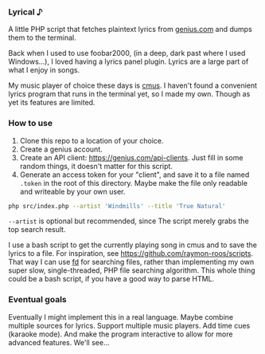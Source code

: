 ### Lyrical ♪

A little PHP script that fetches plaintext lyrics from [genius.com](https://genius.com/)
and dumps them to the terminal.

Back when I used to use foobar2000, (in a deep, dark past where I used Windows...),
I loved having a lyrics panel plugin. Lyrics are a large part of what I enjoy in songs.

My music player of choice these days is [cmus](https://cmus.github.io/). I haven't found
a convenient lyrics program that runs in the terminal yet, so I made my own. Though as yet
its features are limited.

### How to use

1. Clone this repo to a location of your choice.
2. Create a genius account.
3. Create an API client: <https://genius.com/api-clients>. Just fill in some random
   things, it doesn't matter for this script.
4. Generate an access token for your "client", and save it to a file named `.token` in the
   root of this directory. Maybe make the file only readable and writeable by your own
   user.

```sh
php src/index.php --artist 'Windmills' --title 'True Natural'
```

`--artist` is optional but recommended, since The script merely grabs the top search
result.

I use a bash script to get the currently playing song in cmus and to save the lyrics to
a file. For inspiration, see <https://github.com/raymon-roos/scripts>. That way
I can use [fd](https://github.com/sharkdp/fd) for searching files, rather than
implementing my own super slow, single-threaded, PHP file searching algorithm.
This whole thing could be a bash script, if you have a good way to parse HTML.

### Eventual goals

Eventually I might implement this in a real language. Maybe combine multiple sources for
lyrics. Support multiple music players. Add time cues (karaoke mode). And make the program
interactive to allow for more advanced features. We'll see…
